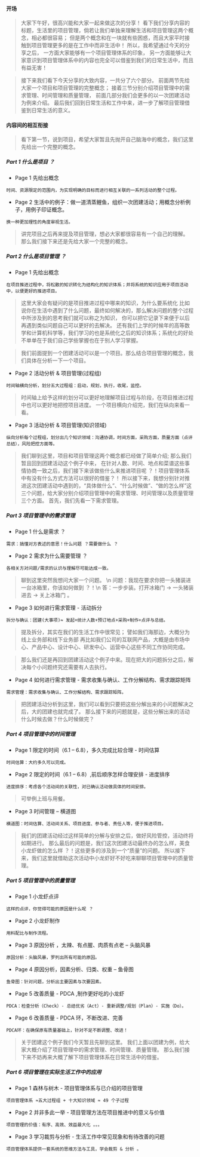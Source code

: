 #### 开场

> 大家下午好，很高兴能和大家一起来做这次的分享！
> 看下我们分享内容的标题，生活里的项目管理，倘若让我们单独来理解生活和项目管理这两个概念，相必都很容易；
但是两个概念和在一块就有些困惑，而且大家平时接触到项目管理更多的是在工作中而非生活中！
所以，我希望通过今天的分享之后，
一方面大家能够有一个项目管理体系的印象，
另一方面能够让大家意识到项目管理体系中的内容也完全可以借鉴到我们的日常生活中，而且有益无害！

> 接下来我们看下今天分享的大致内容，一共分了六个部分。
前面两节先给大家一个项目和项目管理的完整概念；
接着三节分别介绍项目管理中的需求管理、时间管理和质量管理，
前面几部分我们会更多的以一次团建活动为例来介绍。
最后我们回到日常生活和工作中来，进一步了解项目管理借鉴到日常生活的意义。


#### 内容间的相互衔接

> 看下第一节，说到项目，希望大家暂且先抛开自己脑海中的概念，我们这里先给出一个完整的概念。

##### Part 1 什么是项目 ？

* Page 1 先给出概念

```
时间、资源限定的范围内，为实现明确的目标而进行相互关联的一系列活动的整个过程。

```

* Page 2 生活中的例子：做一道清蒸鲤鱼，组织一次团建活动；用概念分析例子，用例子印证概念。


```
换一种更加理性的角度审视生活。
```


> 讲完项目之后再来提及项目管理，想必大家都很容易有一个自己的理解。
  那么我们接下来还是先给大家一个完整的概念。

##### Part 2 什么是项目管理 ？

* Page 1 先给出概念

```
在项目推进过程中，将松散的知识转化为结构化的知识体系；并将系统的知识应用于项目活动中，以便更好的推进项目。
```

> 这里大家会有疑问的是项目推进过程中哪来的知识，为什么要系统化
比如说你在生活中遇到了什么问题，最终如何解决的，那么解决问题的整个过程中所涉及到的思考我们就可以称之为知识，
你可以把它记录下来便于以后再遇到类似问题自己可以更好的去解决。
还有我们上学的时候年的高等数学和计算机科学等，我们学习的也是系统化之后的知识体系；系统化的好处不单单在于我们自己学些掌握也在于别人学习掌握。


> 我们前面提到一个团建活动可以是一个项目。那么结合项目管理的概念，我们具体在分析一下一个项目。

* Page 2 活动分析 & 项目管理(过程组)

```
时间轴横向分析，划分五大过程组：启动，规划，执行，收尾，监控。

```

> 时间轴上给予这样的划分可以更好地理解项目过程与阶段，在项目推进过程中也可以更好地把控项目进度。
一个项目横向介绍完，我们在纵向来看一看。


* Page 3 活动分析 & 项目管理(知识领域)

```
纵向分析每个过程组，划分出几个知识领域：沟通协调，时间方面，采购方面，质量方面（点评总结），风险把控方面等。

```

> 我们聊到这里，项目和项目管理这两个概念都已经做了简单介绍;
  那么我们暂且回到团建活动这个例子中来，
  在针对人数、时间、地点和菜谱这些事情协商一致之后，我们接下来该做些什么来推进项目呢 ？！项目管理体系中有没有什么方式方法可以很好的借鉴？！
  所以接下来，我想分别针对推进这次团建活动中遇到的，“具体做什么”、“什么时候做”、“做的怎么样”这三个问题，给大家分别介绍项目管理中的需求管理、时间管理以及质量管理三个方面。
  首先，我们先看一下需求管理。

##### Part 3 项目管理中的需求管理

* Page 1 什么是需求 ？


```
需求：搞懂对方表述的意思！什么问题 ？需要做什么 ？

```

* Page 2 需求为什么需要管理 ？


```
各相关方对问题/需求的认识与理解尽可能达成一致。

```

> 聊到这里突然我想问大家一个问题。 \n
  问题：我现在要求你把一头猪装进一台冰箱里，你该如何做到 ？！\n
  答：一步步装。打开冰箱门 -> 一头猪装进去 -> 关上冰箱门 。

* Page 3 如何进行需求管理 - 活动拆分

```
拆分与确认：团建(大事项)≈ 发起+统计人数+预订地点+采购+制作+点评与总结。

```

> 提及拆分，其实在我们的生活工作中很常见；
  譬如我们海那边，大概分为线上业务部和线下业务部
  再比如我们公司的互联网产品，大概是由市场中心、产品中心、设计中心、研发中心、运营中心这些不同工作协同完成。


> 那么我们还是再回到团建活动这个例子中来。现在把大的问题拆分之后，解决每个小问题终究还需要有人去执行。

* Page 4 如何进行需求管理 - 需求收集与确认、工作分解结构、需求跟踪矩阵

```
需求管理：需求收集与确认、工作分解结构、需求跟踪矩阵。

```

> 把团建活动分析到这里，我们可以看到只要把这些分解出来的小问题解决之后，大的团建也就完成了。
  那么接下来的问题就是，这些分解出来的活动什么时候去做？什么时候做完？

##### Part 4 项目管理中的时间管理

* Page 1 限定的时间（6.1 – 6.8），多久完成比较合理  - 时间估算

```
时间估算：大约多久可以完成。

```

* Page 2 限定的时间（6.1 – 6.8）,前后顺序怎样合理安排 - 进度排序


```
进度排序：考虑各个活动间的关联性，对已确认活动做具体的时间安排。

```

> 可举例上班与用餐。


* Page 3 时间管理 – 横道图

```
横道图：时间估算、活动间关系、项目进度、参与者、责任人等，便于推进项目。

```

> 我们的团建活动经过这样简单的分解与安排之后，做好风险管控，活动终将如期进行。
  那么最后的问题是，我们这次团建活动最终办的怎么样，美食小龙虾做的怎么样 ？！这些更多的涉及到一个“质量”的问题。
  所以接下来，我们这里就借助这次活动中小龙虾好不好吃来聊聊项目管理中的质量管理。


##### Part 5 项目管理中的质量管理

* Page 1 小龙虾点评

```
这样的点评，你觉得可能的原因是什么呢 ？

```

* Page 2 小龙虾制作

```
用料配比与制作流程。

```

* Page 3 原因分析 ，太辣、有点腥、肉质有点老 – 头脑风暴

```
原因分析：头脑风暴，罗列出所有可能的原因。

```


* Page 4 原因分析，因素分析、归类、权重 – 鱼骨图

```
鱼骨图：针对问题，分析出主要因素与次要因素。

```


* Page 5 改善质量 - PDCA ,制作更好吃的小龙虾

```
PDCA：检查分析（Check）- 总结优劣（Act）- 重新调整/规划（Plan）- 实施（Do）。

```


* Page 6 改善质量 - PDCA 环，不断改进、完善

```
PDCA环：在确保原有质量基础上，针对不足不断调整、改进！

```

> 关于团建这个例子我们今天暂且先聊到这里。
  我们上面以团建为例，给大家大概介绍了项目管理中的需求管理、时间管理、质量管理。
  那么我们接下来不妨再来大概了解下项目管理体系在日常生活中的借鉴。

##### Part 6 项目管理在实际生活工作中的应用

* Page 1 森林与树木 - 项目管理体系与已介绍的项目管理

```
项目管理体系 ≈五大过程组 + 十大知识领域 ≈ 49 个子过程

```


* Page 2 并非多此一举 - 项目管理方法在项目推进中的意义与价值

```
项目管理的价值：有序、高效、效益最大化 。。。
```


* Page 3 学习裁剪与分析 - 生活工作中常见现象和有待改善的问题

```
项目管理体系提供一套系统的思维方法与工具，学会裁剪 & 分析 。
```
